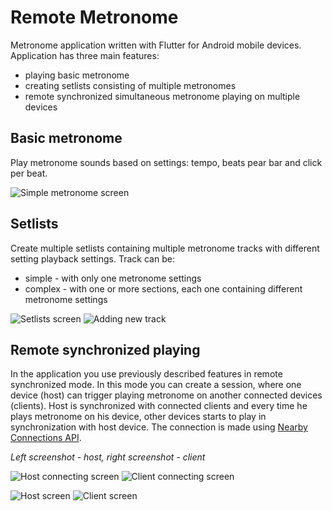 # Remote Metronome
Metronome application written with Flutter for Android mobile devices. 
 Application has three main features:
 - playing basic metronome
 - creating setlists consisting of multiple metronomes
 - remote synchronized simultaneous metronome playing on multiple devices

## Basic metronome

Play metronome sounds based on settings: tempo, beats pear bar and click per beat. 

![Simple metronome screen](https://i.postimg.cc/wT2hjbbn/simlpe-metronome.gif)

## Setlists

Create multiple setlists containing multiple metronome tracks with different setting playback settings. 
Track can be:
 - simple - with only one metronome settings
 - complex - with one or more sections, each one containing different metronome settings
 
![Setlists screen](https://i.postimg.cc/Rq5h1YL1/setlistgif.gif) 
![Adding new track](https://i.postimg.cc/1RqyZJHS/new-track.gif)

## Remote synchronized playing

In the application you use previously described features in remote synchronized mode. 
In this mode you can create a session, where one device (host) can trigger playing metronome on another connected devices (clients). Host is synchronized with connected clients and every time he plays metronome on his device, other devices starts to play in synchronization with host device. The connection is made using [Nearby Connections API](https://developers.google.com/nearby/connections/overview).


*Left screenshot - host, right screenshot - client*

![Host connecting screen](https://i.postimg.cc/NMD4XThb/host-sync-start.gif) ![Client connecting screen](https://i.postimg.cc/8zftYjWP/client-sync-start.gif)

![Host screen](https://i.postimg.cc/sgy0M5NQ/host.gif) ![Client screen](https://i.postimg.cc/cJCh3hMH/client.gif)